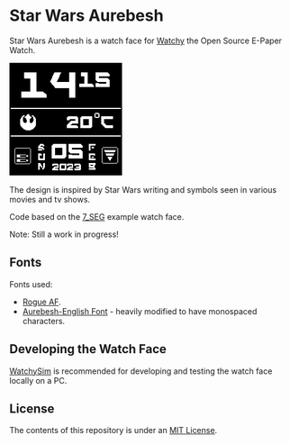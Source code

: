 # Star Wars Aurebesh

Star Wars Aurebesh is a watch face for [Watchy](https://watchy.sqfmi.com/) the Open Source E-Paper Watch. 

![Screenshot](https://github.com/aminch/Star_Wars_Aurebesh/blob/main/star_wars_aurebesh.gif)

The design is inspired by Star Wars writing and symbols seen in various movies and tv shows.

Code based on the [7_SEG](https://github.com/sqfmi/Watchy/tree/master/examples/WatchFaces/7_SEG) example watch face.

Note: Still a work in progress!

## Fonts

Fonts used:

* [Rogue AF](https://aurekfonts.github.io/?font=RogueAF).
* [Aurebesh-English Font](https://www.fontspace.com/aurebesh-english-font-f35314) - heavily modified to have monospaced characters.

## Developing the Watch Face

[WatchySim](https://github.com/LeeHolmes/watchysim) is recommended for developing and testing the watch face locally on a PC.

## License

The contents of this repository is under an [MIT License](https://github.com/aminch/Star_Wars_Aurebesh/blob/main/LICENSE).
